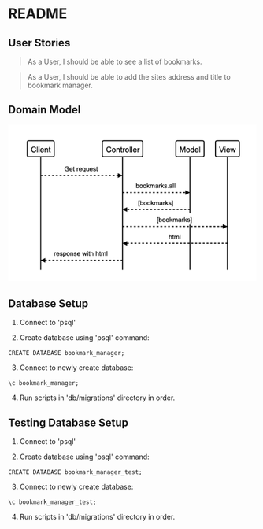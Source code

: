 # README

## User Stories

>As a User, I should be able to see a list of bookmarks.

>As a User, I should be able to add the sites address and title to bookmark manager.

## Domain Model

![Bookmark Manager Domain Model](Assets/domain_model_1.png)

## Database Setup

1. Connect to 'psql'

2. Create database using 'psql' command:
```
CREATE DATABASE bookmark_manager;
```
3. Connect to newly create database:
```
\c bookmark_manager;
```
4. Run scripts in 'db/migrations' directory in order.

## Testing Database Setup

1. Connect to 'psql'

2. Create database using 'psql' command:
```
CREATE DATABASE bookmark_manager_test;
```
3. Connect to newly create database:
```
\c bookmark_manager_test;
```
4. Run scripts in 'db/migrations' directory in order.